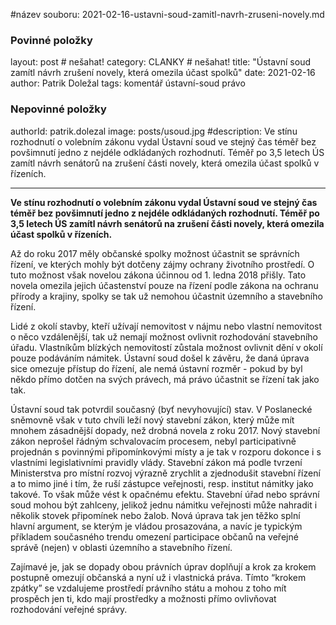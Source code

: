 
#název souboru: 2021-02-16-ustavni-soud-zamitl-navrh-zruseni-novely.md
### Povinné položky ###

layout: post       # nešahat!
category: CLANKY   # nešahat!
title: "Ústavní soud zamítl návrh zrušení novely, která omezila účast spolků"
date: 2021-02-16  
author: Patrik Doležal
tags: komentář ústavní-soud právo 

### Nepovinné položky ###
authorId: patrik.dolezal
image: posts/usoud.jpg
#description: Ve stínu rozhodnutí o volebním zákonu vydal Ústavní soud ve stejný čas téměř bez povšimnutí jedno z nejdéle odkládaných rozhodnutí. Téměř po 3,5 letech ÚS zamítl návrh senátorů na zrušení části novely, která omezila účast spolků v řízeních.

---
**Ve stínu rozhodnutí o volebním zákonu vydal Ústavní soud ve stejný čas téměř bez povšimnutí jedno z nejdéle odkládaných rozhodnutí. Téměř po 3,5 letech ÚS zamítl návrh senátorů na zrušení části novely, která omezila účast spolků v řízeních.**

Až do roku 2017 měly občanské spolky možnost účastnit se správních řízení, ve kterých mohly být dotčeny zájmy ochrany životního prostředí. O tuto možnost však novelou zákona účinnou od 1. ledna 2018 přišly. Tato novela omezila jejich účastenství pouze na řízení podle zákona na ochranu přírody a krajiny, spolky se tak už nemohou účastnit územního a stavebního řízení.

Lidé z okolí stavby, kteří užívají nemovitost v nájmu nebo vlastní nemovitost o něco vzdálenější, tak už nemají možnost ovlivnit rozhodování stavebního úřadu. Vlastníkům blízkých nemovitostí zůstala možnost ovlivnit dění v okolí pouze podáváním námitek. Ústavní soud došel k závěru, že daná úprava sice omezuje přístup do řízení, ale nemá ústavní rozměr - pokud by byl někdo přímo dotčen na svých právech, má právo účastnit se řízení tak jako tak.

Ústavní soud tak potvrdil současný (byť nevyhovující) stav. V Poslanecké sněmovně však v tuto chvíli leží nový stavební zákon, který může mít mnohem zásadnější dopady, než drobná novela z roku 2017.  Nový stavební zákon neprošel řádným schvalovacím procesem, nebyl participativně projednán s povinnými připomínkovými místy a je tak v rozporu dokonce i s vlastními legislativními pravidly vlády. Stavební zákon má podle tvrzení Ministerstva pro místní rozvoj výrazně zrychlit a zjednodušit stavební řízení a to mimo jiné i tím, že ruší zástupce veřejnosti, resp. institut námitky jako takové. To však může vést k opačnému efektu. Stavební úřad nebo správní soud mohou být zahlceny, jelikož jednu námitku veřejnosti může nahradit i několik stovek připomínek nebo žalob. Nová úprava tak jen těžko splní hlavní argument, se kterým je vládou prosazována, a navíc je typickým příkladem současného trendu omezení participace občanů na veřejné správě (nejen) v oblasti územního a stavebního řízení.

Zajímavé je, jak se dopady obou právních úprav doplňují a krok za krokem postupně omezují občanská a nyní už i vlastnická práva. Tímto “krokem zpátky” se vzdalujeme prostředí právního státu a mohou z toho mít prospěch jen ti, kdo mají prostředky a možnosti přímo ovlivňovat rozhodování veřejné správy.
